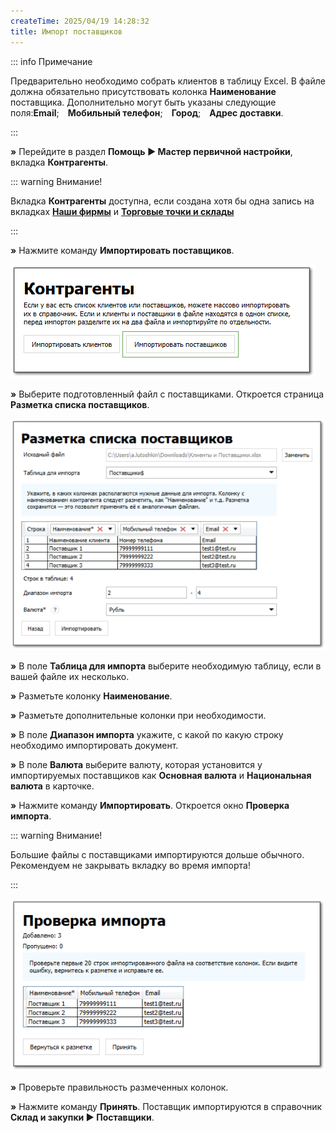 ```yaml
---
createTime: 2025/04/19 14:28:32
title: Импорт поставщиков
---
```

::: info Примечание

Предварительно необходимо собрать клиентов в таблицу Excel. В файле должна обязательно присутствовать колонка **Наименование** поставщика. Дополнительно могут быть указаны следующие поля:**Email**;&emsp;**Мобильный телефон**;&emsp;**Город**;&emsp;**Адрес доставки**.

:::

**»** Перейдите в раздел **Помощь ► Мастер первичной настройки**, вкладка **Контрагенты**.

::: warning Внимание!

Вкладка **Контрагенты** доступна, если создана хотя бы одна запись на вкладках [**Наши фирмы**](./dobavlenie_kartochki_vashej_firmy.md) и [**Торговые точки и склады**](./dobavlenie_torgovoj_tochki_i_sklada.md) 

:::

**»** Нажмите команду **Импортировать поставщиков**.

![](../../assets/guide/Aspose.Words.6f13226c-9016-4dda-be57-653ed66d987a.099.png)

**»** Выберите подготовленный файл с поставщиками. Откроется страница **Разметка списка поставщиков**.

![](../../assets/guide/Aspose.Words.6f13226c-9016-4dda-be57-653ed66d987a.100.png)

**»** В поле **Таблица для импорта** выберите необходимую таблицу, если в вашей файле их несколько.

**»** Разметьте колонку **Наименование**.

**»** Разметьте дополнительные колонки при необходимости.

**»** В поле **Диапазон импорта** укажите, с какой по какую строку необходимо импортировать документ.

**»** В поле **Валюта** выберите валюту, которая установится у импортируемых поставщиков как **Основная валюта** и **Национальная валюта** в карточке.

**»** Нажмите команду **Импортировать**. Откроется окно **Проверка импорта**.

::: warning Внимание!

Большие файлы с поставщиками импортируются дольше обычного. Рекомендуем не закрывать вкладку во время импорта!

:::

![](../../assets/guide/Aspose.Words.6f13226c-9016-4dda-be57-653ed66d987a.101.png)

**»** Проверьте правильность размеченных колонок.

**»** Нажмите команду **Принять**. Поставщик импортируются в справочник **Склад и закупки ► Поставщики**.